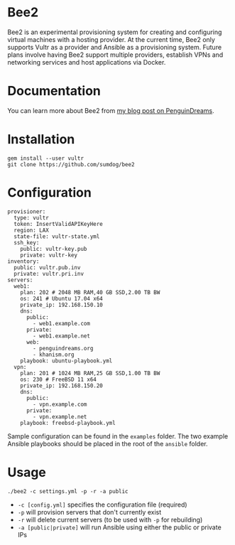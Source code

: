 Bee2
====
Bee2 is an experimental provisioning system for creating and configuring virtual machines with a hosting provider. At the current time, Bee2 only supports Vultr as a provider and Ansible as a provisioning system. Future plans involve having Bee2 support multiple providers, establish VPNs and networking services and host applications via Docker.

Documentation
=============
You can learn more about Bee2 from [my blog post on PenguinDreams](http://penguindreams.org/blog/bee2-wrestling-with-the-vultr-api/).

Installation
============
    gem install --user vultr
    git clone https://github.com/sumdog/bee2

Configuration
=============
```
provisioner:
  type: vultr
  token: InsertValidAPIKeyHere
  region: LAX
  state-file: vultr-state.yml
  ssh_key:
    public: vultr-key.pub
    private: vultr-key
inventory:
  public: vultr.pub.inv
  private: vultr.pri.inv
servers:
  web1:
    plan: 202 # 2048 MB RAM,40 GB SSD,2.00 TB BW
    os: 241 # Ubuntu 17.04 x64
    private_ip: 192.168.150.10
    dns:
      public:
        - web1.example.com
      private:
        - web1.example.net
      web:
        - penguindreams.org
        - khanism.org
    playbook: ubuntu-playbook.yml
  vpn:
    plan: 201 # 1024 MB RAM,25 GB SSD,1.00 TB BW
    os: 230 # FreeBSD 11 x64
    private_ip: 192.168.150.20
    dns:
      public:
        - vpn.example.com
      private:
        - vpn.example.net
    playbook: freebsd-playbook.yml
```

Sample configuration can be found in the `examples` folder. The two example Ansible playbooks should be placed in the root of the `ansible` folder.

Usage
=====
    ./bee2 -c settings.yml -p -r -a public

* `-c [config.yml]` specifies the configuration file (required)
* `-p` will provision servers that don't currently exist
* `-r` will delete current servers (to be used with `-p` for rebuilding)
* `-a [public|private]` will run Ansible using either the public or private IPs
